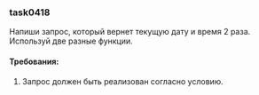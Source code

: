 
### task0418

Напиши запрос, который вернет текущую дату и время 2 раза. Используй две разные функции.


#### Требования:
1.	Запрос должен быть реализован согласно условию.

